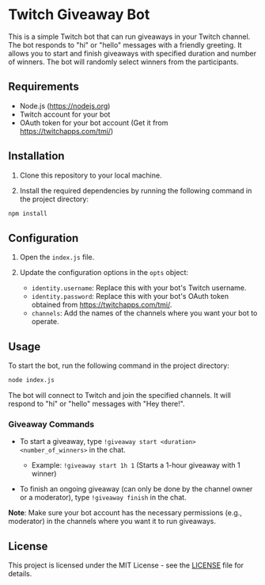 # Twitch Giveaway Bot

This is a simple Twitch bot that can run giveaways in your Twitch channel. The bot responds to "hi" or "hello" messages with a friendly greeting. It allows you to start and finish giveaways with specified duration and number of winners. The bot will randomly select winners from the participants.

## Requirements

- Node.js (https://nodejs.org)
- Twitch account for your bot
- OAuth token for your bot account (Get it from https://twitchapps.com/tmi/)

## Installation

1. Clone this repository to your local machine.

2. Install the required dependencies by running the following command in the project directory:

```bash
npm install
```

## Configuration

1. Open the `index.js` file.

2. Update the configuration options in the `opts` object:

   - `identity.username`: Replace this with your bot's Twitch username.
   - `identity.password`: Replace this with your bot's OAuth token obtained from https://twitchapps.com/tmi/.
   - `channels`: Add the names of the channels where you want your bot to operate.

## Usage

To start the bot, run the following command in the project directory:

```bash
node index.js
```

The bot will connect to Twitch and join the specified channels. It will respond to "hi" or "hello" messages with "Hey there!".

### Giveaway Commands

- To start a giveaway, type `!giveaway start <duration> <number_of_winners>` in the chat.
  - Example: `!giveaway start 1h 1` (Starts a 1-hour giveaway with 1 winner)

- To finish an ongoing giveaway (can only be done by the channel owner or a moderator), type `!giveaway finish` in the chat.

**Note**: Make sure your bot account has the necessary permissions (e.g., moderator) in the channels where you want it to run giveaways.

## License

This project is licensed under the MIT License - see the [LICENSE](LICENSE) file for details.